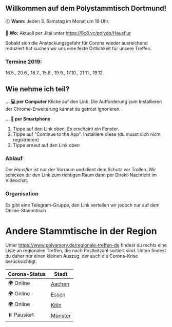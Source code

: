 ## Willkommen auf dem Polystammtisch Dortmund!

🕖 **Wann:** Jeden 3. Samstag im Monat um 19 Uhr. 

📌 **Wo:** Aktuell per Jitsi unter https://8x8.vc/polydo/Hausflur

Sobald sich die Ansteckungsgefahr für Corona wieder ausreichend reduziert hat suchen wir uns eine feste Örtlichkeit für unsere Treffen.

### Termine 2019: 
16.5., 20.6., 18.7., 15.8., 19.9., 17.10., 21.11., 19.12.

## Wie nehme ich teil?
**... 💻 per Computer**
Klicke auf den Link. Die Aufforderung zum Installieren der Chrome-Erweiterung kannst du getrost ignorieren.

**... 📲 per Smartphone**
1. Tippe auf den Link oben. Es erscheint ein Fenster.
2. Tippe auf "Continue to the App". Installiere diese (du musst dich nicht registrieren)
3. Tippe erneut auf den Link oben

### Ablauf
Der _Hausflur_ ist nur der Vorraum und dient dem Schutz vor Trollen. Wir schicken dir den Link zum richtigen Raum dann per Direkt-Nachricht im Videochat.

### Organisation
Es gibt eine Telegram-Gruppe, den Link verteilen wir jedoch nur auf dem Online-Stammtisch

# Andere Stammtische in der Region
Unter https://www.polyamory.de/regionale-treffen-de findest du rechts eine Liste an regionalen Treffen, die nach Postleitzahl sortiert sind. Unten findest du daher nur einen kleinen Auszug, der auch die Corona-Krise berücksichtigt.

| Corona-Status | Stadt        |
| ------------- | -------------|
| 🌍 Online     | [Aachen](https://polyamorie-aachen.de/) |
| 🌍 Online     | [Essen](https://www.polyamory.de/regionale-treffen-de) |
| 🌍 Online     | [Köln](https://www.poly-koeln.de/termine/) |
| ⏸️ Pausiert   | [Münster](https://polyamorie-muenster.blogspot.com/)
